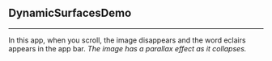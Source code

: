 ## DynamicSurfacesDemo
----------------------------------
In this app, when you scroll, the image disappears and the word eclairs appears in the app bar.
_The image has a parallax effect as it collapses._

